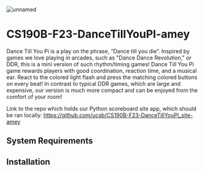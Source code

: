 ![unnamed](https://github.com/ucsb/CS190B-F23-DanceTillYouPI-amey/assets/59379464/dfe7d4a1-00a3-4749-b369-83a046063571)

# CS190B-F23-DanceTillYouPI-amey

Dance Till You Pi is a play on the phrase, “Dance till you die”. Inspired by games we love playing in arcades, such as "Dance Dance Revolution," or DDR, this is a mini version of such rhythm/timing games! Dance Till You Pi game rewards players with good coordination, reaction time, and a musical ear. React to the colored light flash and press the matching colored buttons on every beat! In contrast to typical DDR games, which are large and expensive, our version is much more compact and can be enjoyed from the comfort of your room!

Link to the repo which holds our Python scoreboard site app, which should be ran locally: https://github.com/ucsb/CS190B-F23-DanceTillYouPI_site-amey

## System Requirements

## Installation


